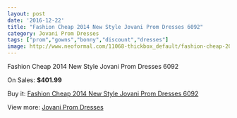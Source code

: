 ```yaml
---
layout: post
date: '2016-12-22'
title: "Fashion Cheap 2014 New Style Jovani Prom Dresses 6092"
category: Jovani Prom Dresses
tags: ["prom","gowns","bonny","discount","dresses"]
image: http://www.neoformal.com/11068-thickbox_default/fashion-cheap-2014-new-style-jovani-prom-dresses-6092.jpg
---
```

Fashion Cheap 2014 New Style Jovani Prom Dresses 6092

On Sales: **$401.99**
<a href="https://www.neoformal.com/en/jovani-prom-dresses-2014/3931-fashion-cheap-2014-new-style-jovani-prom-dresses-6092.html"><amp-img layout="responsive" width="600" height="600" src="//www.neoformal.com/11068-thickbox_default/fashion-cheap-2014-new-style-jovani-prom-dresses-6092.jpg" alt="Fashion Cheap 2014 New Style Jovani Prom Dresses 6092 0" /></a>
<a href="https://www.neoformal.com/en/jovani-prom-dresses-2014/3931-fashion-cheap-2014-new-style-jovani-prom-dresses-6092.html"><amp-img layout="responsive" width="600" height="600" src="//www.neoformal.com/11069-thickbox_default/fashion-cheap-2014-new-style-jovani-prom-dresses-6092.jpg" alt="Fashion Cheap 2014 New Style Jovani Prom Dresses 6092 1" /></a>

Buy it: [Fashion Cheap 2014 New Style Jovani Prom Dresses 6092](https://www.neoformal.com/en/jovani-prom-dresses-2014/3931-fashion-cheap-2014-new-style-jovani-prom-dresses-6092.html "Fashion Cheap 2014 New Style Jovani Prom Dresses 6092")

View more: [Jovani Prom Dresses](https://www.neoformal.com/en/53-jovani-prom-dresses-2014 "Jovani Prom Dresses")